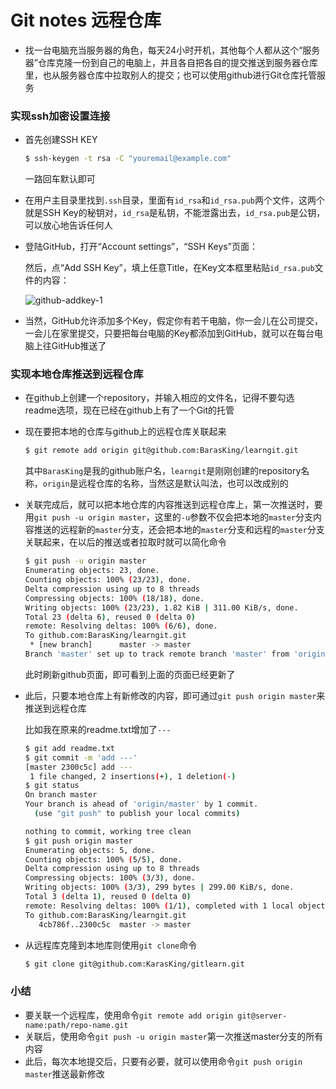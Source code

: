 # Git notes 远程仓库

* 找一台电脑充当服务器的角色，每天24小时开机，其他每个人都从这个“服务器”仓库克隆一份到自己的电脑上，并且各自把各自的提交推送到服务器仓库里，也从服务器仓库中拉取别人的提交；也可以使用github进行Git仓库托管服务

### 实现ssh加密设置连接

* 首先创建SSH KEY

  ~~~bash
  $ ssh-keygen -t rsa -C "youremail@example.com"
  ~~~

  一路回车默认即可

* 在用户主目录里找到`.ssh`目录，里面有`id_rsa`和`id_rsa.pub`两个文件，这两个就是SSH Key的秘钥对，`id_rsa`是私钥，不能泄露出去，`id_rsa.pub`是公钥，可以放心地告诉任何人

* 登陆GitHub，打开“Account settings”，“SSH Keys”页面：

  然后，点“Add SSH Key”，填上任意Title，在Key文本框里粘贴`id_rsa.pub`文件的内容：

  ![github-addkey-1](https://www.liaoxuefeng.com/files/attachments/919021379029408/0)

* 当然，GitHub允许添加多个Key，假定你有若干电脑，你一会儿在公司提交，一会儿在家里提交，只要把每台电脑的Key都添加到GitHub，就可以在每台电脑上往GitHub推送了

### 实现本地仓库推送到远程仓库

* 在github上创建一个repository，并输入相应的文件名，记得不要勾选readme选项，现在已经在github上有了一个Git的托管

* 现在要把本地的仓库与github上的远程仓库关联起来

  ~~~bash
  $ git remote add origin git@github.com:BarasKing/learngit.git
  ~~~

  其中`BarasKing`是我的github账户名，`learngit`是刚刚创建的repository名称，`origin`是远程仓库的名称，当然这是默认叫法，也可以改成别的

* 关联完成后，就可以把本地仓库的内容推送到远程仓库上，第一次推送时，要用`git push -u origin master`，这里的`-u`参数不仅会把本地的`master`分支内容推送的远程新的`master`分支，还会把本地的`master`分支和远程的`master`分支关联起来，在以后的推送或者拉取时就可以简化命令

  ~~~bash
  $ git push -u origin master
  Enumerating objects: 23, done.
  Counting objects: 100% (23/23), done.
  Delta compression using up to 8 threads
  Compressing objects: 100% (18/18), done.
  Writing objects: 100% (23/23), 1.82 KiB | 311.00 KiB/s, done.
  Total 23 (delta 6), reused 0 (delta 0)
  remote: Resolving deltas: 100% (6/6), done.
  To github.com:BarasKing/learngit.git
   * [new branch]      master -> master
  Branch 'master' set up to track remote branch 'master' from 'origin'.
  ~~~

  此时刷新github页面，即可看到上面的页面已经更新了

* 此后，只要本地仓库上有新修改的内容，即可通过`git push origin master`来推送到远程仓库

  比如我在原来的readme.txt增加了`---`

  ~~~bash
  $ git add readme.txt
  $ git commit -m 'add ---'
  [master 2300c5c] add ---
   1 file changed, 2 insertions(+), 1 deletion(-)
  $ git status
  On branch master
  Your branch is ahead of 'origin/master' by 1 commit.
    (use "git push" to publish your local commits)
  
  nothing to commit, working tree clean
  $ git push origin master
  Enumerating objects: 5, done.
  Counting objects: 100% (5/5), done.
  Delta compression using up to 8 threads
  Compressing objects: 100% (3/3), done.
  Writing objects: 100% (3/3), 299 bytes | 299.00 KiB/s, done.
  Total 3 (delta 1), reused 0 (delta 0)
  remote: Resolving deltas: 100% (1/1), completed with 1 local object.
  To github.com:BarasKing/learngit.git
     4cb786f..2300c5c  master -> master
  ~~~

* 从远程库克隆到本地库则使用`git clone`命令

  ~~~bash
  $ git clone git@github.com:KarasKing/gitlearn.git
  ~~~

### 小结

* 要关联一个远程库，使用命令`git remote add origin git@server-name:path/repo-name.git`
* 关联后，使用命令`git push -u origin master`第一次推送master分支的所有内容
* 此后，每次本地提交后，只要有必要，就可以使用命令`git push origin master`推送最新修改

